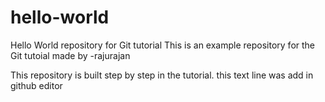 # hello-world
Hello World repository for Git tutorial
This is an example repository for the Git tutoial made by -rajurajan

This repository is built step by step in the tutorial.
this text line was add in github editor 
